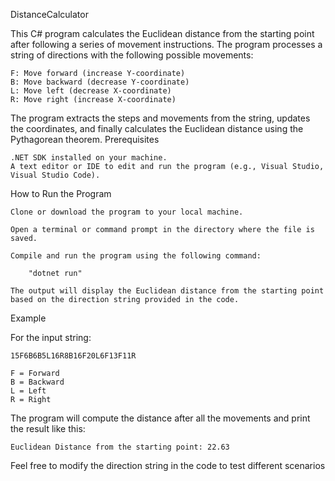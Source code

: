 DistanceCalculator

This C# program calculates the Euclidean distance from the starting point after following a series of movement instructions. The program processes a string of directions with the following possible movements:

    F: Move forward (increase Y-coordinate)
    B: Move backward (decrease Y-coordinate)
    L: Move left (decrease X-coordinate)
    R: Move right (increase X-coordinate)

The program extracts the steps and movements from the string, updates the coordinates, and finally calculates the Euclidean distance using the Pythagorean theorem.
Prerequisites

    .NET SDK installed on your machine.
    A text editor or IDE to edit and run the program (e.g., Visual Studio, Visual Studio Code).

How to Run the Program

    Clone or download the program to your local machine.

    Open a terminal or command prompt in the directory where the file is saved.

    Compile and run the program using the following command:

        "dotnet run"

    The output will display the Euclidean distance from the starting point based on the direction string provided in the code.

Example

For the input string:

    15F6B6B5L16R8B16F20L6F13F11R

    F = Forward
    B = Backward
    L = Left
    R = Right

The program will compute the distance after all the movements and print the result like this:


    Euclidean Distance from the starting point: 22.63

Feel free to modify the direction string in the code to test different scenarios
